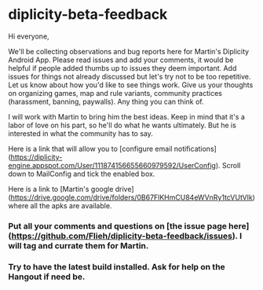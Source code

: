# diplicity-beta-feedback

Hi everyone,

We'll be collecting observations and bug reports here for Martin's Diplicity Android App. Please read issues and add your comments, it would be helpful if people added thumbs up to issues they deem important. Add issues for things not already discussed but let's try not to be too repetitive. Let us know about how you'd like to see things work. Give us your thoughts on organizing games, map and rule variants, community practices (harassment, banning, paywalls). Any thing you can think of.

I will work with Martin to bring him the best ideas. Keep in mind that it's a labor of love on his part, so he'll do what he wants ultimately. But he is interested in what the community has to say.

Here is a link that will allow you to [configure email notifications] (https://diplicity-engine.appspot.com/User/111874156655660979592/UserConfig). Scroll down to MailConfig and tick the enabled box.

Here is a link to [Martin's google drive] (https://drive.google.com/drive/folders/0B67FlKHmCU84eWVnRy1tcVUtVlk) where all the apks are available. 

### Put all your comments and questions on [the issue page here] (https://github.com/Flieh/diplicity-beta-feedback/issues). I will tag and currate them for Martin.
### Try to have the latest build installed. Ask for help on the Hangout if need be.


